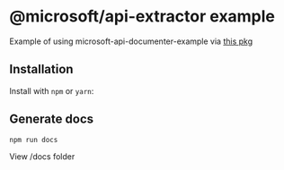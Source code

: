 # @microsoft/api-extractor example

Example of using microsoft-api-documenter-example via [this pkg](https://github.com/felix-kaestner/decorator)

## Installation

Install with `npm` or `yarn`:

## Generate docs

```
npm run docs
```

View /docs folder